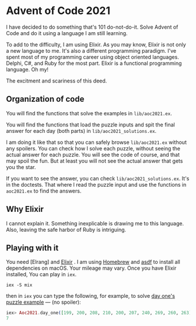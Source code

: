 # Advent of Code 2021

I have decided to do something that's 101 do-not-do-it. Solve Advent of Code and
do it using a language I am still learning.

To add to the difficulty, I am using Elixir. As you may know, Elixir is not only
a new language to me. It's also a different programming paradigm. I've spent
most of my programming career using object oriented languages. Delphi, C#, and
Ruby for the most part. Elixir is a functional programming language. Oh my!

The excitment and scariness of this deed.

## Organization of code

You will find the functions that solve the examples in `lib/aoc2021.ex`.

You will find the functions that load the puzzle inputs and spit the final
answer for each day (both parts) in `lib/aoc2021_solutions.ex`.

I am doing it like that so that you can safely browse `lib/aoc2021.ex` without
any spoilers. You can check how I solve each puzzle, without seeing the actual
answer for each puzzle. You will see the code of course, and that may spoil the
fun. But at least you will not see the actual answer that gets you the star.

If you want to see the answer, you can check `lib/aoc2021_solutions.ex`. It's in
the doctests. That where I read the puzzle input and use the functions in
`aoc2021.ex` to find the answers.

## Why Elixir

I cannot explain it. Something inexplicable is drawing me to this language.
Also, leaving the safe harbor of Ruby is intriguing.

## Playing with it

You need [Elrang] and [Elixir] . I am using [Homebrew] and [asdf] to install all
dependencies on macOS. Your mileage may vary. Once you have Elixir installed,
You can play in `iex`.

```shell
iex -S mix
```

then in `iex` you can type the following, for example, to solve [day one's
puzzle example][day-one-example] — (no spoiler):

```elixir
iex> Aoc2021.day_one([199, 200, 208, 210, 200, 207, 240, 269, 260, 263])
7
```

[Erlang]: https://exercism.org/docs/tracks/erlang/installation
[Elixir]: https://elixir-lang.org/install.html
[Homebrew]: https://brew.sh
[asdf]: https://asdf-vm.com
[day-one-example]: https://adventofcode.com/2021/day/1